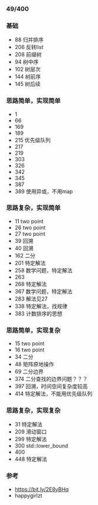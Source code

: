 ### 49/400
### 基础
* 88 归并排序
* 206 反转list
* 208 前缀树
* 94 树中序
* 102 树层次
* 144 树前序
* 145 树后续

### 思路简单，实现简单
* 1
* 66
* 169
* 189
* 215 优先级队列
* 217
* 219
* 303
* 326
* 342
* 345
* 387
* 389 使用异或，不用map
  
### 思路复杂，实现简单
* 11 two point
* 26 two point
* 27 two point
* 39 回溯
* 40 回溯
* 162 二分
* 201 特定解法
* 258 数学问题，特定解法
* 263
* 268 特定解法
* 367 数学问题，特定解法
* 283 解法见27
* 338 特定解法，找规律
* 383 计数排序的思想

### 思路简单，实现复杂
* 15 two point
* 16 two point
* 34 二分
* 48 矩阵原地操作
* 69 二分边界
* 374 二分查找的边界问题？？？
* 397 回溯，时间空间复杂度较高
* 414 特定解法，不能用优先级队列

### 思路复杂，实现复杂
* 31 特定解法
* 209 滑动窗口
* 299 特定解法
* 300 std::lower_bound
* 400
* 448 特定解法



### 参考
* https://bit.ly/2E8yBHq
* happygirlzt
